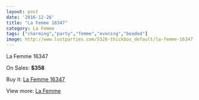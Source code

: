 ```yaml
---
layout: post
date: '2016-12-26'
title: "La Femme 16347"
category: La Femme
tags: ["charming","party","femme","evening","beaded"]
image: http://www.lustparties.com/5326-thickbox_default/la-femme-16347.jpg
---
```

La Femme 16347

On Sales: **$358**
<a href="https://www.lustparties.com/en/la-femme/1778-la-femme-16347.html"><amp-img layout="responsive" width="600" height="600" src="//www.lustparties.com/5326-thickbox_default/la-femme-16347.jpg" alt="La Femme 16347 0" /></a>
<a href="https://www.lustparties.com/en/la-femme/1778-la-femme-16347.html"><amp-img layout="responsive" width="600" height="600" src="//www.lustparties.com/5327-thickbox_default/la-femme-16347.jpg" alt="La Femme 16347 1" /></a>

Buy it: [La Femme 16347](https://www.lustparties.com/en/la-femme/1778-la-femme-16347.html "La Femme 16347")

View more: [La Femme](https://www.lustparties.com/en/4-la-femme "La Femme")